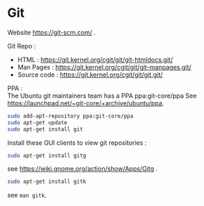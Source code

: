# Git

Website https://git-scm.com/ .

Git Repo :
* HTML : https://git.kernel.org/cgit/git/git-htmldocs.git/
* Man Pages : https://git.kernel.org/cgit/git/git-manpages.git/
* Source code : https://git.kernel.org/cgit/git/git.git/

PPA :  
The Ubuntu git maintainers team has a PPA ppa:git-core/ppa
See https://launchpad.net/~git-core/+archive/ubuntu/ppa.

~~~bash
sudo add-apt-repository ppa:git-core/ppa
sudo apt-get update
sudo apt-get install git
~~~

Install these GUI clients to view git repositories :

~~~bash
sudo apt-get install gitg
~~~

see https://wiki.gnome.org/action/show/Apps/Gitg .

~~~bash
sudo apt-get install gitk
~~~

see `man gitk`.
